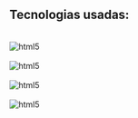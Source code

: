## Tecnologias usadas:

<div style="display: in-line_block"> </br>
  <img alt="html5" src="https://img.shields.io/badge/HTML5-E34F26?style=for-the-badge&logo=html5&logoColor=white"/>
</div>
<div style="display: in-line_block"> </br>
  <img alt="html5" src="https://img.shields.io/badge/CSS3-1572B6?style=for-the-badge&logo=css3&logoColor=white"/>
</div>
<div style="display: in-line_block"> </br>
  <img alt="html5" src="https://img.shields.io/badge/JavaScript-F7DF1E?style=for-the-badge&logo=javascript&logoColor=black"/>
</div>
<div style="display: in-line_block"> </br>
  <img alt="html5" src="https://img.shields.io/badge/PHP-777BB4?style=for-the-badge&logo=php&logoColor=white"/>
</div>
